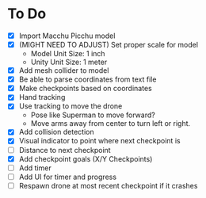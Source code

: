 # To Do

- [x] Import Macchu Picchu model
- [x] (MIGHT NEED TO ADJUST) Set proper scale for model
  - Model Unit Size: 1 inch
  - Unity Unit Size: 1 meter
- [x] Add mesh collider to model
- [x] Be able to parse coordinates from text file
- [x] Make checkpoints based on coordinates
- [x] Hand tracking
- [x] Use tracking to move the drone
  - Pose like Superman to move forward?
  - Move arms away from center to turn left or right.
- [x] Add collision detection
- [x] Visual indicator to point where next checkpoint is
- [ ] Distance to next checkpoint
- [x] Add checkpoint goals (X/Y Checkpoints)
- [ ] Add timer
- [ ] Add UI for timer and progress
- [ ] Respawn drone at most recent checkpoint if it crashes
